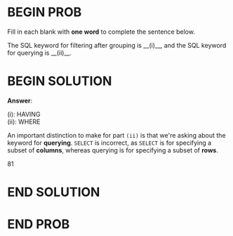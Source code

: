 # BEGIN PROB
Fill in each blank with **one word** to complete the sentence below.

The SQL keyword for filtering after grouping is \_\_(i)\_\_, and the SQL
keyword for querying is \_\_(ii)\_\_.

# BEGIN SOLUTION
**Answer**:

(i): HAVING  
(ii): WHERE 

An important distinction to make for part `(ii)` is that we're asking about the keyword for **querying**. `SELECT` is incorrect, as `SELECT` is for specifying a subset of **columns**, whereas querying is for specifying a subset of **rows**.

<average>81</average>

# END SOLUTION

# END PROB